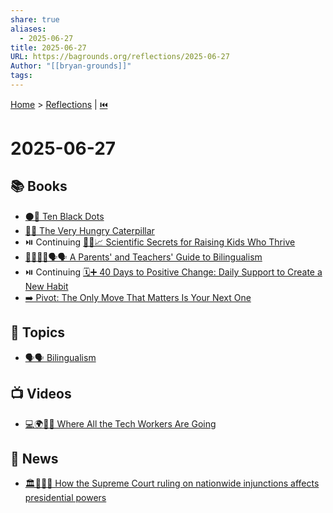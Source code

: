 ```yaml
---
share: true
aliases:
  - 2025-06-27
title: 2025-06-27
URL: https://bagrounds.org/reflections/2025-06-27
Author: "[[bryan-grounds]]"
tags: 
---
```

[Home](../index.md) > [Reflections](./index.md) | [⏮️](./2025-06-26.md)  
# 2025-06-27  
## 📚 Books  
- [⚫🔢 Ten Black Dots](../books/ten-black-dots.md)  
- [🐛🍎 The Very Hungry Caterpillar](../books/the-very-hungry-caterpillar.md)  
- ⏯️ Continuing [🧪👶📈 Scientific Secrets for Raising Kids Who Thrive](../books/scientific-secrets-for-raising-kids-who-thrive.md)  
- [👨‍👩‍👧‍👦🗣️🗣️ A Parents' and Teachers' Guide to Bilingualism](../books/a-parents-and-teachers-guide-to-bilingualism.md)  
- ⏯️ Continuing [🗓️➕ 40 Days to Positive Change: Daily Support to Create a New Habit](../books/40-days-to-positive-change-daily-support-to-create-a-new-habit.md)  
- [➡️ Pivot: The Only Move That Matters Is Your Next One](../books/pivot-the-only-move-that-matters-is-your-next-one.md)  
  
## 🌌 Topics  
- [🗣️🗣️ Bilingualism](../topics/bilingualism.md)  
  
## 📺 Videos  
- [💻🌍🚶‍♀️ Where All the Tech Workers Are Going](../videos/where-all-the-tech-workers-are-going.md)  
  
## 📰 News  
- [🏛️🚫🛑👑 How the Supreme Court ruling on nationwide injunctions affects presidential powers](../videos/how-the-supreme-court-ruling-on-nationwide-injunctions-affects-presidential-powers.md)